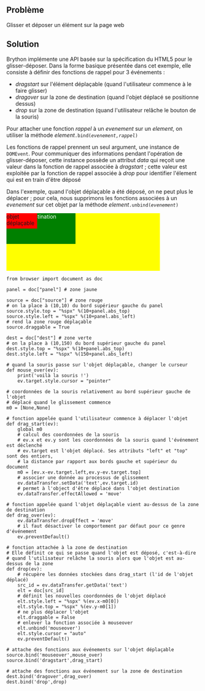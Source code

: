 Problème
--------
Glisser et déposer un élément sur la page web


Solution
--------

Brython implémente une API basée sur la spécification du HTML5 pour le glisser-déposer. Dans la forme basique présentée dans cet exemple, elle consiste à définir des fonctions de rappel pour 3 événements :

- _dragstart_ sur l'élément déplaçable (quand l'utilisateur commence à le faire glisser)
- _dragover_ sur la zone de destination (quand l'objet déplacé se positionne dessus)
- _drop_ sur la zone de destination (quand l'utilisateur relâche le bouton de la souris)

Pour attacher une fonction _rappel_ à un _evenement_ sur un _element_, on utiliser la méthode _element_<code>.bind(_evenement,rappel_)</code>

Les fonctions de rappel prennent un seul argument, une instance de `DOMEvent`. Pour communiquer des informations pendant l'opération de glisser-déposer, cette instance possède un attribut _data_ qui reçoit une valeur dans la fonction de rappel associée à _dragstart_ ; cette valeur est exploitée par la fonction de rappel associée à _drop_ pour identifier l'élement qui est en train d'être déposé

Dans l'exemple, quand l'objet déplaçable a été déposé, on ne peut plus le déplacer ; pour cela, nous supprimons les fonctions associées à un _evenement_ sur cet objet par la méthode _element_<code>.unbind(_evenement_)</code>

<div style="width:400px;height:150px;background-color:yellow" id="panel">
<div id="dest" style="position:absolute;width:180px;height:80px;background-color:green;color:white;">zone de destination</div>
<div id="source" style="position:absolute;width:80px;height:40px;background-color:red;">objet déplaçable</div>
</div>

```exec_on_load
from browser import document as doc

panel = doc["panel"] # zone jaune

source = doc["source"] # zone rouge
# on la place à (10,10) du bord supérieur gauche du panel
source.style.top = "%spx" %(10+panel.abs_top)
source.style.left = "%spx" %(10+panel.abs_left)
# rend la zone rouge déplaçable
source.draggable = True

dest = doc["dest"] # zone verte
# on la place à (10,150) du bord supérieur gauche du panel
dest.style.top = "%spx" %(10+panel.abs_top)
dest.style.left = "%spx" %(150+panel.abs_left)

# quand la souris passe sur l'objet déplaçable, changer le curseur
def mouse_over(ev):
    print('voilà la souris !')
    ev.target.style.cursor = "pointer"

# coordonnées de la souris relativement au bord supérieur gauche de l'objet
# déplacé quand le glissement commence
m0 = [None,None]

# fonction appelée quand l'utilisateur commence à déplacer l'objet
def drag_start(ev):
    global m0
    # calcul des coordonnées de la souris
    # ev.x et ev.y sont les coordonnées de la souris quand l'événement est déclenché
    # ev.target est l'objet déplacé. Ses attributs "left" et "top" sont des entiers,
    # la distance par rapport aux bords gauche et supérieur du document
    m0 = [ev.x-ev.target.left,ev.y-ev.target.top]
    # associer une donnée au processus de glissement
    ev.dataTransfer.setData('text',ev.target.id)
    # permet à l'object d'être déplacé dans l'objet destination
    ev.dataTransfer.effectAllowed = 'move'

# fonction appelée quand l'objet déplaçable vient au-dessus de la zone de destination
def drag_over(ev):
    ev.dataTransfer.dropEffect = 'move'
    # il faut désactiver le comportement par défaut pour ce genre d'événement
    ev.preventDefault()

# fonction attachée à la zone de destination
# Elle définit ce qui se passe quand l'objet est déposé, c'est-à-dire
# quand l'utilisateur relâche la souris alors que l'objet est au-dessus de la zone
def drop(ev):
    # récupère les données stockées dans drag_start (l'id de l'objet déplacé)
    src_id = ev.dataTransfer.getData('text')
    elt = doc[src_id]
    # définit les nouvelles coordonnées de l'objet déplacé
    elt.style.left = "%spx" %(ev.x-m0[0])
    elt.style.top = "%spx" %(ev.y-m0[1])
    # ne plus déplacer l'objet
    elt.draggable = False
    # enlever la fonction associée à mouseover
    elt.unbind('mouseover')
    elt.style.cursor = "auto"
    ev.preventDefault()

# attache des fonctions aux événements sur l'objet déplaçable
source.bind('mouseover',mouse_over)
source.bind('dragstart',drag_start)

# attache des fonctions aux événement sur la zone de destination
dest.bind('dragover',drag_over)
dest.bind('drop',drop)
```
